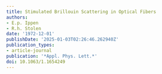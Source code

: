 ```yaml
---
title: Stimulated Brillouin Scattering in Optical Fibers
authors:
- E.p. Ippen
- R.h. Stolen
date: '1972-12-01'
publishDate: '2025-01-03T02:26:46.262940Z'
publication_types:
- article-journal
publication: '*Appl. Phys. Lett.*'
doi: 10.1063/1.1654249
---
```


